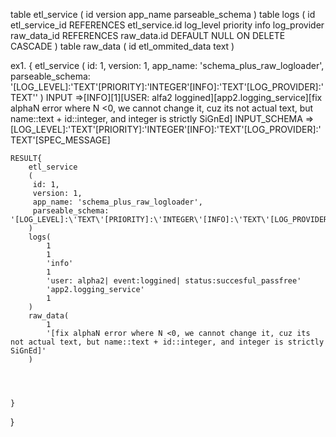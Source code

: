 table etl_service (
    id
    version
    app_name
    parseable_schema
)
table logs (
    id
    etl_service_id REFERENCES etl_service.id
    log_level
    priority
    info
    log_provider
    raw_data_id REFERENCES raw_data.id DEFAULT NULL ON DELETE CASCADE 
)
table raw_data (
    id
    etl_ommited_data text 
)


ex1. {
    etl_service
    (
     id: 1,
     version: 1, 
     app_name: 'schema_plus_raw_logloader', 
     parseable_schema: '[LOG_LEVEL]:\'TEXT\'[PRIORITY]:\'INTEGER\'[INFO]:\'TEXT\'[LOG_PROVIDER]:\'TEXT\''
    )
INPUT =>[INFO][1][USER: alfa2 loggined][app2.logging_service][fix alphaN error where N <0, we cannot change it, cuz its not actual text, but name::text + id::integer, and integer is strictly SiGnEd]
INPUT_SCHEMA => [LOG_LEVEL]:\'TEXT\'[PRIORITY]:\'INTEGER\'[INFO]:\'TEXT\'[LOG_PROVIDER]:\'TEXT\'[SPEC_MESSAGE]


    RESULT{
        etl_service
        (
         id: 1,
         version: 1, 
         app_name: 'schema_plus_raw_logloader', 
         parseable_schema: '[LOG_LEVEL]:\'TEXT\'[PRIORITY]:\'INTEGER\'[INFO]:\'TEXT\'[LOG_PROVIDER]:\'TEXT\''
        )
        logs(
            1
            1
            'info'
            1
            'user: alpha2| event:loggined| status:succesful_passfree'
            'app2.logging_service'
            1
        )
        raw_data(
            1
            '[fix alphaN error where N <0, we cannot change it, cuz its not actual text, but name::text + id::integer, and integer is strictly SiGnEd]'
        )




    }






}